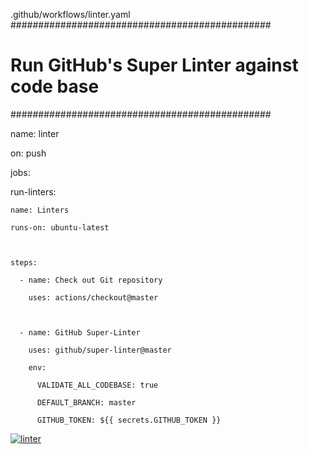 .github/workflows/linter.yaml
###############################################

# Run GitHub's Super Linter against code base #

###############################################



name: linter



on: push



jobs:

  run-linters:

    name: Linters

    runs-on: ubuntu-latest



    steps:

      - name: Check out Git repository

        uses: actions/checkout@master

        

      - name: GitHub Super-Linter

        uses: github/super-linter@master

        env:

          VALIDATE_ALL_CODEBASE: true

          DEFAULT_BRANCH: master

          GITHUB_TOKEN: ${{ secrets.GITHUB_TOKEN }}
 [![linter](https://github.com/<Nash-Villarta>/<Unit-2---01-1>/workflows/linter/badge.svg)](https://github.com/marketplace/actions/super-linter)    
